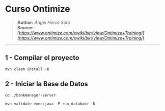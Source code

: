 # Curso Ontimize

> **Author:** _Ángel Herce Soto_  
> **Source:** _[https://www.ontimize.com/xwiki/bin/view/Ontimize+Training/](https://www.ontimize.com/xwiki/bin/view/Ontimize+Training/)_

---

## 1 - Compilar el proyecto

```shell
mvn clean install -U
```

## 2 - Iniciar la Base de Datos

```shell
cd ./bankmanager-server
```

```shell
mvn validate exec:java -P run_database -U
```
